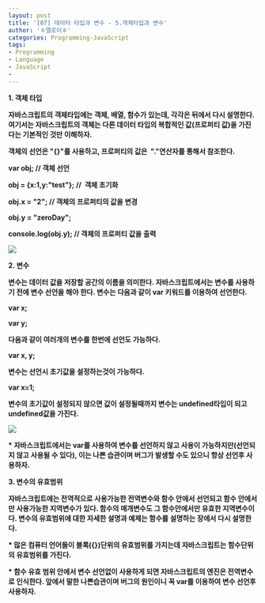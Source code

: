 ```yaml
---
layout: post
title: '[07] 데이터 타입과 변수 - 5.객체타입과 변수'
author: 'ㅎ엘로이ㅎ'
categories: Programming-JavaScript
tags:
- Programming
- Language
- JavaScript
-
---
```



<script> location.href='https://cafe.naver.com/develoid/701826' ; </script>

<p><p></p><p><b>1. 객체 타입</b></p><p><b></p><p>자바스크립트의&nbsp;객체타입에는 객체, 배열, 함수가 있는데, 각각은 뒤에서 다시 설명한다. 여기서는 자바스크립트의 객체는 다른 데이터 타입의 복합적인 값(프로퍼티 값)을 가진다는 기본적인 것만 이해하자.</p><p>객체의 선언은 "{}"를 사용하고, 프로퍼티의 값은 &nbsp;"."연산자를 통해서 참조한다.</p><p><b></p><p>var obj;&nbsp;// 객체 선언</p><p>obj = {x:1,y:"test"};&nbsp;// &nbsp;객체 초기화</p><p>obj.x = "2";&nbsp;// 객체의 프로퍼티의 값을 변경</p><p>obj.y = "zeroDay";</p><p>console.log(obj.y);&nbsp;// 객체의 프로퍼티 값을 출력</p><p><b></p><p><img src="https://dthumb-phinf.pstatic.net/?src=%22https%3A%2F%2Fcafeptthumb-phinf.pstatic.net%2F20140623_13%2Fzeroday7_1403487578809XWe1A_PNG%2F%25BD%25BA%25C5%25A9%25B8%25B0%25BC%25A6_2014-06-23_%25BF%25C0%25C0%25FC_10.38.04.png%3Ftype%3Dw740%22&amp;type=cafe_wa740"><b></p><p><b></p><p><b></p><p><b>2. 변수</b></p><p><b></p><p>변수는 데이터 값을 저장할 공간의 이름을 의미한다. 자바스크립트에서는 변수를 사용하기 전에 변수 선언을 해야 한다. 변수는 다음과 같이 var 키워드를 이용하여 선언한다.</p><p><b></p><p>var x;</p><p>var y;</p><p><b></p><p>다음과 같이 여러개의 변수를 한번에 선언도 가능하다.</p><p><b></p><p>var x, y;</p><p><b></p><p>변수는 선언시 초기값을 설정하는것이 가능하다.</p><p><b></p><p>var x=1;</p><p><b></p><p>변수의 초기값이 설정되지 않으면 값이 설정될때까지 변수는 undefined타입이 되고 undefined값을 가진다.</p><p><b></p><p><img src="https://dthumb-phinf.pstatic.net/?src=%22https%3A%2F%2Fcafeptthumb-phinf.pstatic.net%2F20140623_221%2Fzeroday7_1403486519591Hf7f0_PNG%2F%25BD%25BA%25C5%25A9%25B8%25B0%25BC%25A6_2014-06-23_%25BF%25C0%25C0%25FC_10.21.30.png%3Ftype%3Dw740%22&amp;type=cafe_wa740"><b></p><p><b></p><p>* 자바스크립트에서는 var를 사용하여 변수를 선언하지 않고 사용이 가능하지만(선언되지 않고 사용될 수 있다), 이는 나쁜 습관이며 버그가 발생할 수도 있으니 항상 선언후 사용하자.</p><p><b></p><p><b></p><p><b>3. 변수의 유효범위</b></p><p><b></p><p>자바스크립트에는 전역적으로 사용가능한 전역변수와 함수 안에서 선언되고 함수 안에서만 사용가능한 지역변수가 있다. 함수의 매개변수도 그 함수안에서만 유효한 지역변수이다. 변수의 유효범위에 대한 자세한 설명과 예제는 함수를 설명하는 장에서 다시 설명한다.</p><p><b></p><p>* 많은 컴퓨터 언어들이 블록({})단위의 유효범위를 가지는데 자바스크립트는 함수단위의 유효범위를 가진다.</p><p><b></p><p>* 함수 유효 범위 안에서 변수 선언없이 사용하게 되면 자바스크립트의 엔진은 전역변수로 인식한다. 앞에서 말한 나쁜습관이며 버그의 원인이니 꼭 var를 이용하여 변수 선언후 사용하자. &nbsp;<p><p><b></p></p></p></p>
